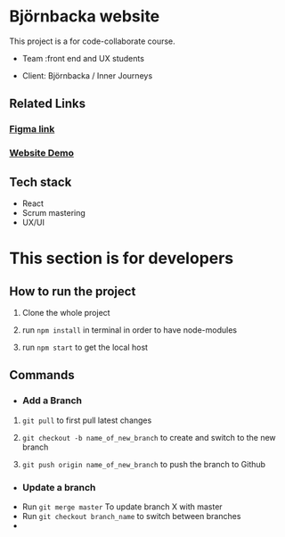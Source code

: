 # Björnbacka website

This project is a for code-collaborate course.

+ Team :front end and UX students 

+ Client: Björnbacka / Inner Journeys



## Related Links
### [Figma link](https://www.figma.com/file/QlhlxKPA450hV5VJ19uM0S/Team-2---bj%C3%B6rnbacka?node-id=0%3A1&t=DhQy8q7CRXzLyhuo-0)
### [Website Demo](bjornbacka.vercel.app)
## Tech stack
+ React 
+ Scrum mastering
+ UX/UI 


# This section is for developers

## How to run the project
1. Clone the whole project

2. run `npm install` in terminal in order to have node-modules

3. run `npm start` to get the local host

## Commands 
* ### Add a Branch

1. `git pull` to first pull latest changes 

2. `git checkout -b name_of_new_branch` to create and switch to the new branch

3. `git push origin name_of_new_branch` to push the branch to Github

* ### Update a branch
 +  Run `git merge master` To update branch X with master
 +  Run `git checkout branch_name` to switch between branches
 +
